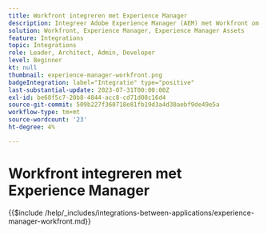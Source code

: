 ```yaml
---
title: Workfront integreren met Experience Manager
description: Integreer Adobe Experience Manager (AEM) met Workfront om uw marketingactiviteiten te stroomlijnen.
solution: Workfront, Experience Manager, Experience Manager Assets
feature: Integrations
topic: Integrations
role: Leader, Architect, Admin, Developer
level: Beginner
kt: null
thumbnail: experience-manager-workfront.png
badgeIntegration: label="Integratie" type="positive"
last-substantial-update: 2023-07-31T00:00:00Z
exl-id: be68f5c7-20b8-4844-acc8-cd71d08c16d4
source-git-commit: 509b227f360718e81fb19d3a4d30aebf9de49e5a
workflow-type: tm+mt
source-wordcount: '23'
ht-degree: 4%

---
```


# Workfront integreren met Experience Manager

{{$include /help/_includes/integrations-between-applications/experience-manager-workfront.md}}
